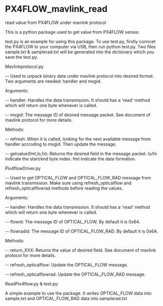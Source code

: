 # PX4FLOW_mavlink_read
read value from PX4FLOW under mavlink protocol

This is a python package used to get value from PX4FLOW sensor.

test.py is an example for using this package. To use test.py, firstly conncet the PX4FLOW to your computer via USB, then run python test.py. Two files sample.txt & samplerad.txt will be generated into the dictionary which you save the test.py.

Mavlinkprotocol.py 

-- Used to unpack binary data under mavlink protocol into desired format. Two arguments are needed: handler and msgid.

Arguments:

-- handler: Handles the data transmission. It should has a 'read' method which will return one byte whenever is called.

-- msgid: The message ID of desired message packet. See document of mavlink protocol for more details.

Methods:

-- refresh: When it is called, looking for the next available message from handler accroding to msgid. Then update the message.

-- getvalue(fmt,lo,hi): Returns the desired field in the message packet. lo/hi indicate the start/end byte index. fmt indicate the data formation.

Pix4flowDriver.py

-- Used to get OPTICAL_FLOW and OPTICAL_FLOW_RAD message from mavlink transmission. Make sure using refresh_opticalflow and refresh_opticalflowrad methods before reading the values.

Arguments:

-- handler: Handles the data transmission. It should has a 'read' method which will return one byte whenever is called.

-- flowid: The message ID of OPTICAL_FLOW. By default it is 0x64.

-- flowradid: The message ID of OPTICAL_FLOW_RAD. By default it is 0x6A.

Methods:

-- return_XXX: Returns the value of desired field. See document of mavlink protocol for more details.

-- refresh_opticalflow: Update the OPTICAL_FLOW message.

-- refresh_opticalflowrad: Update the OPTICAL_FLOW_RAD message.

ReadPix4flow.py & test.py:

A simple example to use the package. It writes OPTICAL_FLOW data into sample.txt and OPTICAL_FLOW_RAD data into samplerad.txt
